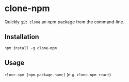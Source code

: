 # clone-npm

Quickly `git clone` an npm package from the command-line.

## Installation

`npm install -g clone-npm`

## Usage

`clone-npm [npm-package-name]` (e.g. `clone-npm react`)
